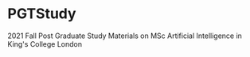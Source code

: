 # PGTStudy
2021 Fall Post Graduate Study Materials on MSc Artificial Intelligence in King's College London
